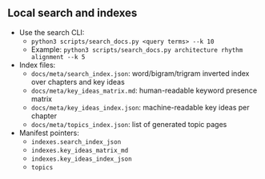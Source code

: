 

## Local search and indexes

- Use the search CLI:
  - `python3 scripts/search_docs.py <query terms> --k 10`
  - Example: `python3 scripts/search_docs.py architecture rhythm alignment --k 5`
- Index files:
  - `docs/meta/search_index.json`: word/bigram/trigram inverted index over chapters and key ideas
  - `docs/meta/key_ideas_matrix.md`: human-readable keyword presence matrix
  - `docs/meta/key_ideas_index.json`: machine-readable key ideas per chapter
  - `docs/meta/topics_index.json`: list of generated topic pages
- Manifest pointers:
  - `indexes.search_index_json`
  - `indexes.key_ideas_matrix_md`
  - `indexes.key_ideas_index_json`
  - `topics`
